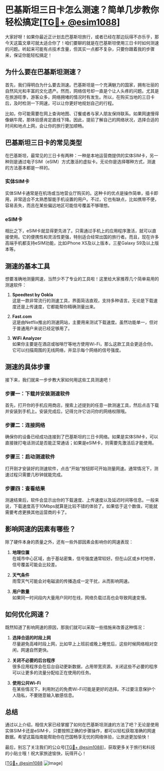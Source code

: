 # 巴基斯坦三日卡怎么测速？简单几步教你轻松搞定[[TG💪+ @esim1088](https://t.me/s/esim1088)]

大家好呀！如果你最近正计划去巴基斯坦旅行，或者已经在那边玩得不亦乐乎，那今天这篇文章可就太适合你了！咱们要聊的就是在巴基斯坦使用三日卡时如何测速的问题。听起来可能有点技术含量，但其实一点都不复杂，只要你跟着我的步骤来，保证你能轻松搞定！

## 为什么要在巴基斯坦测速？

首先，我们得明白为什么要去测速。巴基斯坦是一个充满魅力的国家，拥有壮丽的自然风光和丰富的文化遗产。然而，网络信号却一直是个让人头疼的问题。尤其是在旅游旺季，游客众多，网络拥堵的情况时有发生。所以，在购买当地的三日卡后，及时检测一下网速，可以让你更好地规划自己的行程。

比如，你可能需要在网上查询地图、订餐或者与家人朋友保持联系。如果网速慢得像蜗牛爬，那体验感肯定直线下降。因此，提前了解自己的网络状况，选择合适的时间和地点上网，会让你的旅行更加顺畅。

## 巴基斯坦三日卡的常见类型

在巴基斯坦，最常见的三日卡有两种：一种是本地运营商提供的实体SIM卡，另一种则是通过电子SIM（eSIM）方式激活的虚拟卡。无论你是选择哪种方式，测速的方法基本都是一样的。

### 实体SIM卡

实体SIM卡通常是在机场或当地营业厅购买的。这种卡的优点是操作简单，插卡即用，非常适合不太熟悉智能手机设置的用户。不过，它也有缺点，比如携带不便，容易丢失，而且在某些偏远地区可能信号覆盖不够理想。

### eSIM卡

相比之下，eSIM卡就显得更先进了。只需通过手机上的应用程序激活，就可以直接使用。它的便携性和灵活性更强，特别适合经常出国的旅行者。而且，现在许多高端手机都支持eSIM功能，比如iPhone XS及以上版本，三星Galaxy S9及以上版本等。

## 测速的基本工具

想要准确地测量网速，当然少不了专业的工具啦！这里给大家推荐几个简单易用的测速软件：

1. **Speedtest by Ookla**  
   这是一款非常流行的测速工具，界面简洁直观，支持多种语言。无论是下载速度还是上传速度，它都能帮你精确测量出来。

2. **Fast.com**  
   这是由Netflix推出的测速网站，主要用来测试下载速度。虽然功能单一，但对于普通用户来说已经足够用了。

3. **WiFi Analyzer**  
   如果你主要是在酒店或咖啡厅等地方使用Wi-Fi，那么这款工具会更适合你。它可以扫描周围的无线网络，并显示每个网络的信号强度。

## 测速的具体步骤

接下来，我们就来一步步教大家如何用这些工具测速吧！

### 步骤一：下载并安装测速软件

首先，打开你的手机应用商店，搜索上述提到的任意一款测速工具，然后点击下载并安装到手机上。安装完成后，记得允许它访问你的网络权限哦。

### 步骤二：连接网络

确保你的设备已经成功连接到了巴基斯坦的三日卡网络。如果是实体SIM卡，可以直接拨打电话测试是否能正常通话；如果是eSIM卡，则需要先激活后才能使用。

### 步骤三：启动测速软件

打开刚才安装好的测速软件，点击“开始”按钮即可开始测量网速。通常情况下，测速过程只需要几秒钟就能完成。

### 步骤四：查看结果

测速结束后，软件会显示出你的下载速度、上传速度以及延迟时间等信息。一般来说，下载速度高于10Mbps就算是比较不错的体验了。如果低于这个数值，可能就需要考虑更换其他运营商的卡了。

## 影响网速的因素有哪些？

除了硬件本身的质量之外，还有一些外部因素会影响你的网速表现：

1. **地理位置**  
   在城市中心区域，由于基站密集，信号强度通常较好。但在山区或乡村地带，信号覆盖可能会比较差。

2. **天气条件**  
   雨雪天气可能会对电磁波的传播造成一定干扰，从而影响网速。

3. **用户数量**  
   如果同一时间段内大量用户同时在线，网络负载过高也会导致网速变慢。

## 如何优化网速？

既然知道了影响网速的原因，那我们就可以采取一些措施来改善这种情况：

1. **选择合适的时段上网**  
   尽量避免高峰时段上网，比如早上上班前或晚上睡觉后，这些时候网络相对空闲，网速自然更快。

2. **关闭不必要的后台程序**  
   很多应用程序会在后台自动更新数据，占用带宽资源。关闭这些不必要的程序可以让更多的流量分配给正在使用的任务。

3. **使用公共Wi-Fi**  
   在某些情况下，利用附近的免费Wi-Fi可能是更好的选择。不过要注意保护个人隐私，不要随意输入敏感信息。

## 总结

通过以上介绍，相信大家已经掌握了如何在巴基斯坦测速的方法了吧？无论是使用实体SIM卡还是eSIM卡，只要按照正确的步骤操作，都可以轻松获取准确的网速数据。希望这篇指南能帮助你在巴国畅享无忧的网络体验，让旅途更加愉快！

最后，别忘了关注我们的公众号[[TG💪+ @esim1088](https://t.me/s/esim1088)]，获取更多关于旅行和科技的小贴士哦！祝大家旅途愉快，玩得开心！

[[TG💪+ @esim1088](https://t.me/s/esim1088) ![Image](https://i.postimg.cc/4NQfJmqS/Snipaste-2025-05-13-00-14-12.png)]